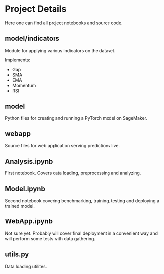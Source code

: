 # Project Details
Here one can find all project notebooks and source code.

## model/indicators
Module for applying various indicators on the dataset.

Implements:
- Gap
- SMA
- EMA
- Momentum
- RSI

## model
Python files for creating and running a PyTorch model on SageMaker.

## webapp
Source files for web application serving predictions live.

## Analysis.ipynb
First notebook. Covers data loading, preprocessing and analyzing.

## Model.ipynb
Second notebook covering benchmarking, training, testing and deploying a trained model.

## WebApp.ipynb
Not sure yet. Probably will cover final deployment in a convenient way and will perform some tests with data gathering.

## utils.py
Data loading utilites.

